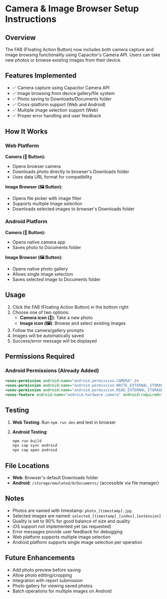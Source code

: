 # Camera & Image Browser Setup Instructions

## Overview

The FAB (Floating Action Button) now includes both camera capture and image browsing functionality using Capacitor's Camera API. Users can take new photos or browse existing images from their device.

## Features Implemented

- ✅ Camera capture using Capacitor Camera API
- ✅ Image browsing from device gallery/file system
- ✅ Photo saving to Downloads/Documents folder
- ✅ Cross-platform support (Web and Android)
- ✅ Multiple image selection support (Web)
- ✅ Proper error handling and user feedback

## How It Works

### Web Platform

**Camera (🎥 Button):**

- Opens browser camera
- Downloads photo directly to browser's Downloads folder
- Uses data URL format for compatibility

**Image Browser (🖼️ Button):**

- Opens file picker with image filter
- Supports multiple image selection
- Downloads selected images to browser's Downloads folder

### Android Platform

**Camera (🎥 Button):**

- Opens native camera app
- Saves photo to Documents folder

**Image Browser (🖼️ Button):**

- Opens native photo gallery
- Allows single image selection
- Saves selected image to Documents folder

## Usage

1. Click the FAB (Floating Action Button) in the bottom right
2. Choose one of two options:
   - **Camera icon (🎥)**: Take a new photo
   - **Image icon (🖼️)**: Browse and select existing images
3. Follow the camera/gallery prompts
4. Images will be automatically saved
5. Success/error message will be displayed

## Permissions Required

### Android Permissions (Already Added)

```xml
<uses-permission android:name="android.permission.CAMERA" />
<uses-permission android:name="android.permission.WRITE_EXTERNAL_STORAGE" />
<uses-permission android:name="android.permission.READ_EXTERNAL_STORAGE" />
<uses-feature android:name="android.hardware.camera" android:required="true" />
```

## Testing

1. **Web Testing**: Run `npm run dev` and test in browser

2. **Android Testing**:

   ```bash
   npm run build
   npx cap sync android
   npx cap open android
   ```

## File Locations

- **Web**: Browser's default Downloads folder
- **Android**: `/storage/emulated/0/Documents/` (accessible via file manager)

## Notes

- Photos are named with timestamp: `photo_[timestamp].jpg`
- Selected images are named: `selected_[timestamp]_[index].[extension]`
- Quality is set to 90% for good balance of size and quality
- iOS support not implemented yet (as requested)
- Error messages provide user feedback for debugging
- Web platform supports multiple image selection
- Android platform supports single image selection per operation

## Future Enhancements

- Add photo preview before saving
- Allow photo editing/cropping
- Integration with report submission
- Photo gallery for viewing saved photos
- Batch operations for multiple images on Android
